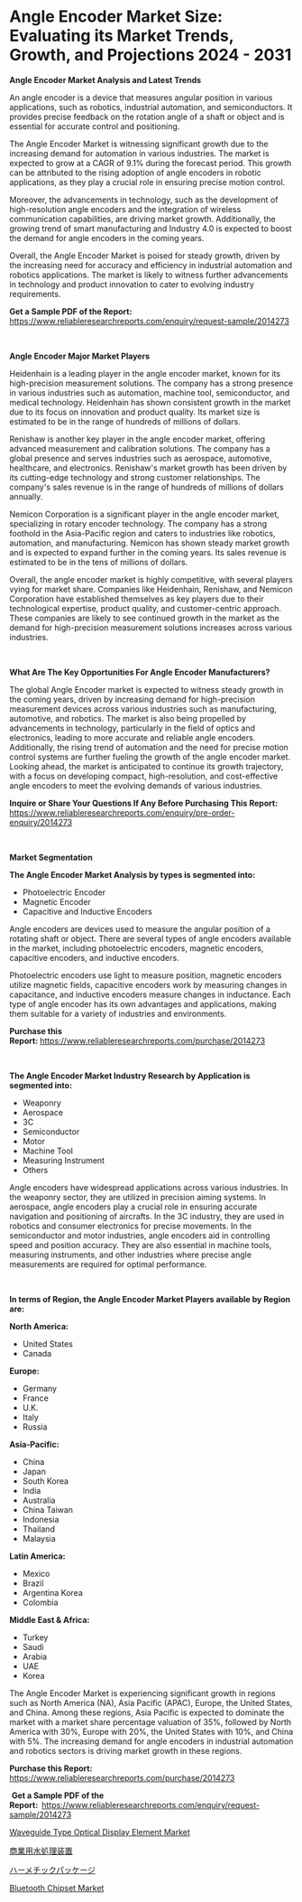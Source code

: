 <p><h1>Angle Encoder Market Size: Evaluating its Market Trends, Growth, and Projections 2024 - 2031</h1></p><p><strong>Angle Encoder Market Analysis and Latest Trends</strong></p>
<p><p>An angle encoder is a device that measures angular position in various applications, such as robotics, industrial automation, and semiconductors. It provides precise feedback on the rotation angle of a shaft or object and is essential for accurate control and positioning.</p><p>The Angle Encoder Market is witnessing significant growth due to the increasing demand for automation in various industries. The market is expected to grow at a CAGR of 9.1% during the forecast period. This growth can be attributed to the rising adoption of angle encoders in robotic applications, as they play a crucial role in ensuring precise motion control.</p><p>Moreover, the advancements in technology, such as the development of high-resolution angle encoders and the integration of wireless communication capabilities, are driving market growth. Additionally, the growing trend of smart manufacturing and Industry 4.0 is expected to boost the demand for angle encoders in the coming years.</p><p>Overall, the Angle Encoder Market is poised for steady growth, driven by the increasing need for accuracy and efficiency in industrial automation and robotics applications. The market is likely to witness further advancements in technology and product innovation to cater to evolving industry requirements.</p></p>
<p><strong>Get a Sample PDF of the Report:&nbsp;</strong> <a href="https://www.reliableresearchreports.com/enquiry/request-sample/2014273">https://www.reliableresearchreports.com/enquiry/request-sample/2014273</a></p>
<p>&nbsp;</p>
<p><strong>Angle Encoder Major Market Players</strong></p>
<p><p>Heidenhain is a leading player in the angle encoder market, known for its high-precision measurement solutions. The company has a strong presence in various industries such as automation, machine tool, semiconductor, and medical technology. Heidenhain has shown consistent growth in the market due to its focus on innovation and product quality. Its market size is estimated to be in the range of hundreds of millions of dollars.</p><p>Renishaw is another key player in the angle encoder market, offering advanced measurement and calibration solutions. The company has a global presence and serves industries such as aerospace, automotive, healthcare, and electronics. Renishaw's market growth has been driven by its cutting-edge technology and strong customer relationships. The company's sales revenue is in the range of hundreds of millions of dollars annually.</p><p>Nemicon Corporation is a significant player in the angle encoder market, specializing in rotary encoder technology. The company has a strong foothold in the Asia-Pacific region and caters to industries like robotics, automation, and manufacturing. Nemicon has shown steady market growth and is expected to expand further in the coming years. Its sales revenue is estimated to be in the tens of millions of dollars.</p><p>Overall, the angle encoder market is highly competitive, with several players vying for market share. Companies like Heidenhain, Renishaw, and Nemicon Corporation have established themselves as key players due to their technological expertise, product quality, and customer-centric approach. These companies are likely to see continued growth in the market as the demand for high-precision measurement solutions increases across various industries.</p></p>
<p>&nbsp;</p>
<p><strong>What Are The Key Opportunities For Angle Encoder Manufacturers?</strong></p>
<p><p>The global Angle Encoder market is expected to witness steady growth in the coming years, driven by increasing demand for high-precision measurement devices across various industries such as manufacturing, automotive, and robotics. The market is also being propelled by advancements in technology, particularly in the field of optics and electronics, leading to more accurate and reliable angle encoders. Additionally, the rising trend of automation and the need for precise motion control systems are further fueling the growth of the angle encoder market. Looking ahead, the market is anticipated to continue its growth trajectory, with a focus on developing compact, high-resolution, and cost-effective angle encoders to meet the evolving demands of various industries.</p></p>
<p><strong>Inquire or Share Your Questions If Any Before Purchasing This Report:</strong> <a href="https://www.reliableresearchreports.com/enquiry/pre-order-enquiry/2014273">https://www.reliableresearchreports.com/enquiry/pre-order-enquiry/2014273</a></p>
<p>&nbsp;</p>
<p><strong>Market Segmentation</strong></p>
<p><strong>The Angle Encoder Market Analysis by types is segmented into:</strong></p>
<p><ul><li>Photoelectric Encoder</li><li>Magnetic Encoder</li><li>Capacitive and Inductive Encoders</li></ul></p>
<p><p>Angle encoders are devices used to measure the angular position of a rotating shaft or object. There are several types of angle encoders available in the market, including photoelectric encoders, magnetic encoders, capacitive encoders, and inductive encoders. </p><p>Photoelectric encoders use light to measure position, magnetic encoders utilize magnetic fields, capacitive encoders work by measuring changes in capacitance, and inductive encoders measure changes in inductance. Each type of angle encoder has its own advantages and applications, making them suitable for a variety of industries and environments.</p></p>
<p><strong>Purchase this Report:&nbsp;</strong><a href="https://www.reliableresearchreports.com/purchase/2014273">https://www.reliableresearchreports.com/purchase/2014273</a></p>
<p>&nbsp;</p>
<p><strong>The Angle Encoder Market Industry Research by Application is segmented into:</strong></p>
<p><ul><li>Weaponry</li><li>Aerospace</li><li>3C</li><li>Semiconductor</li><li>Motor</li><li>Machine Tool</li><li>Measuring Instrument</li><li>Others</li></ul></p>
<p><p>Angle encoders have widespread applications across various industries. In the weaponry sector, they are utilized in precision aiming systems. In aerospace, angle encoders play a crucial role in ensuring accurate navigation and positioning of aircrafts. In the 3C industry, they are used in robotics and consumer electronics for precise movements. In the semiconductor and motor industries, angle encoders aid in controlling speed and position accuracy. They are also essential in machine tools, measuring instruments, and other industries where precise angle measurements are required for optimal performance.</p></p>
<p>&nbsp;</p>
<p><strong>In terms of Region, the Angle Encoder Market Players available by Region are:</strong></p>
<p>
    <p> <strong> North America: </strong>
        <ul>
            <li>United States</li>
            <li>Canada</li>
        </ul>
        </p> 
    <p> <strong> Europe: </strong>
        <ul>
            <li>Germany</li>
            <li>France</li>
            <li>U.K.</li>
            <li>Italy</li>
            <li>Russia</li>
        </ul>
        </p> 
    <p> <strong> Asia-Pacific: </strong>
        <ul>
            <li>China</li>
            <li>Japan</li>
            <li>South Korea</li>
            <li>India</li>
            <li>Australia</li>
            <li>China Taiwan</li>
            <li>Indonesia</li>
            <li>Thailand</li>
            <li>Malaysia</li>
        </ul>
        </p> 
    <p> <strong> Latin America: </strong>
        <ul>
            <li>Mexico</li>
            <li>Brazil</li>
            <li>Argentina Korea</li>
            <li>Colombia</li>
        </ul>
        </p> 
    <p> <strong> Middle East & Africa: </strong>
        <ul>
            <li>Turkey</li>
            <li>Saudi</li>
            <li>Arabia</li>
            <li>UAE</li>
            <li>Korea</li>
        </ul>
    </p>
    </p>
<p><p>The Angle Encoder Market is experiencing significant growth in regions such as North America (NA), Asia Pacific (APAC), Europe, the United States, and China. Among these regions, Asia Pacific is expected to dominate the market with a market share percentage valuation of 35%, followed by North America with 30%, Europe with 20%, the United States with 10%, and China with 5%. The increasing demand for angle encoders in industrial automation and robotics sectors is driving market growth in these regions.</p></p>
<p><strong>Purchase this Report: </strong><a href="https://www.reliableresearchreports.com/purchase/2014273">https://www.reliableresearchreports.com/purchase/2014273</a></p>
<p>&nbsp;<strong>Get a Sample PDF of the Report:&nbsp;&nbsp;</strong><a href="https://www.reliableresearchreports.com/enquiry/request-sample/2014273">https://www.reliableresearchreports.com/enquiry/request-sample/2014273</a></p>
<p><strong></strong></p>
<p><p><a href="https://github.com/dimitrishawkinswaynenp91rgz/Market-Research-Report-List-2/blob/main/waveguide-type-optical-display-element-market.md">Waveguide Type Optical Display Element Market</a></p><p><a href="https://github.com/avbqbctihcbe2/Market-Research-Report-List-1/blob/main/778560911003.md">商業用水処理装置</a></p><p><a href="https://github.com/luffiazaza/Market-Research-Report-List-1/blob/main/964706311004.md">ハーメチックパッケージ</a></p><p><a href="https://github.com/danielneavesallisons03mba/Market-Research-Report-List-1/blob/main/bluetooth-chipset-market.md">Bluetooth Chipset Market</a></p></p>